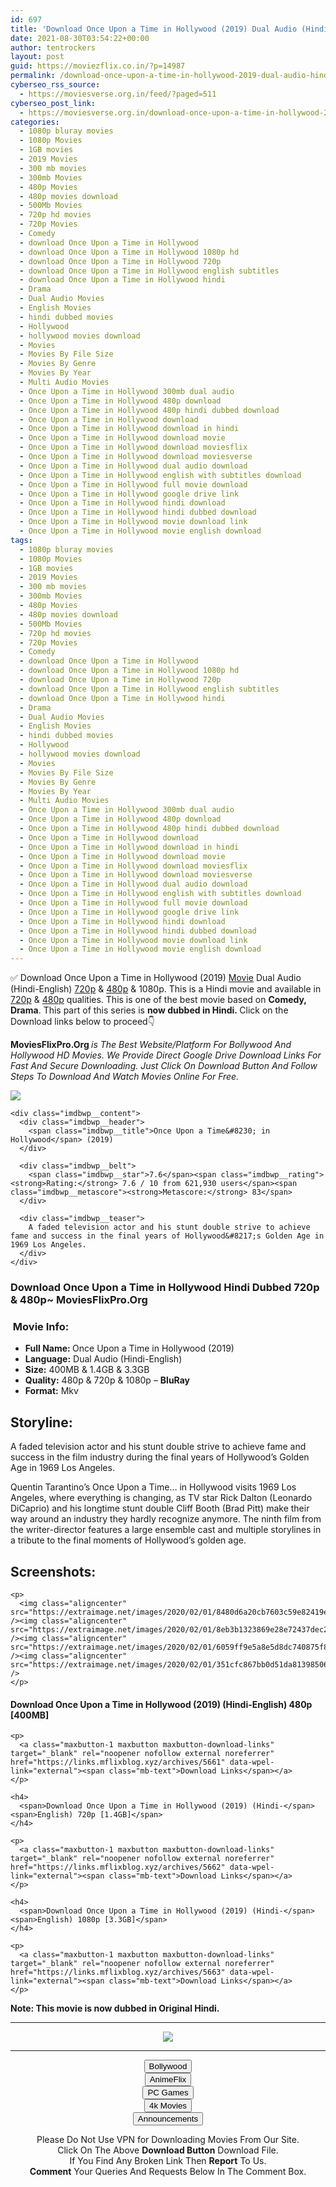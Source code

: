 ```yaml
---
id: 697
title: 'Download Once Upon a Time in Hollywood (2019) Dual Audio (Hindi-English) 480p [400MB] || 720p [1.4GB] || 1080p [3.3GB]'
date: 2021-08-30T03:54:22+00:00
author: tentrockers
layout: post
guid: https://moviezflix.co.in/?p=14987
permalink: /download-once-upon-a-time-in-hollywood-2019-dual-audio-hindi-english-480p-400mb-720p-1-4gb-1080p-3-3gb/
cyberseo_rss_source:
  - https://moviesverse.org.in/feed/?paged=511
cyberseo_post_link:
  - https://moviesverse.org.in/download-once-upon-a-time-in-hollywood-2019-hindi-480p-720p-1080p/
categories:
  - 1080p bluray movies
  - 1080p Movies
  - 1GB movies
  - 2019 Movies
  - 300 mb movies
  - 300mb Movies
  - 480p Movies
  - 480p movies download
  - 500Mb Movies
  - 720p hd movies
  - 720p Movies
  - Comedy
  - download Once Upon a Time in Hollywood
  - download Once Upon a Time in Hollywood 1080p hd
  - download Once Upon a Time in Hollywood 720p
  - download Once Upon a Time in Hollywood english subtitles
  - download Once Upon a Time in Hollywood hindi
  - Drama
  - Dual Audio Movies
  - English Movies
  - hindi dubbed movies
  - Hollywood
  - hollywood movies download
  - Movies
  - Movies By File Size
  - Movies By Genre
  - Movies By Year
  - Multi Audio Movies
  - Once Upon a Time in Hollywood 300mb dual audio
  - Once Upon a Time in Hollywood 480p download
  - Once Upon a Time in Hollywood 480p hindi dubbed download
  - Once Upon a Time in Hollywood download
  - Once Upon a Time in Hollywood download in hindi
  - Once Upon a Time in Hollywood download movie
  - Once Upon a Time in Hollywood download moviesflix
  - Once Upon a Time in Hollywood download moviesverse
  - Once Upon a Time in Hollywood dual audio download
  - Once Upon a Time in Hollywood english with subtitles download
  - Once Upon a Time in Hollywood full movie download
  - Once Upon a Time in Hollywood google drive link
  - Once Upon a Time in Hollywood hindi download
  - Once Upon a Time in Hollywood hindi dubbed download
  - Once Upon a Time in Hollywood movie download link
  - Once Upon a Time in Hollywood movie english download
tags:
  - 1080p bluray movies
  - 1080p Movies
  - 1GB movies
  - 2019 Movies
  - 300 mb movies
  - 300mb Movies
  - 480p Movies
  - 480p movies download
  - 500Mb Movies
  - 720p hd movies
  - 720p Movies
  - Comedy
  - download Once Upon a Time in Hollywood
  - download Once Upon a Time in Hollywood 1080p hd
  - download Once Upon a Time in Hollywood 720p
  - download Once Upon a Time in Hollywood english subtitles
  - download Once Upon a Time in Hollywood hindi
  - Drama
  - Dual Audio Movies
  - English Movies
  - hindi dubbed movies
  - Hollywood
  - hollywood movies download
  - Movies
  - Movies By File Size
  - Movies By Genre
  - Movies By Year
  - Multi Audio Movies
  - Once Upon a Time in Hollywood 300mb dual audio
  - Once Upon a Time in Hollywood 480p download
  - Once Upon a Time in Hollywood 480p hindi dubbed download
  - Once Upon a Time in Hollywood download
  - Once Upon a Time in Hollywood download in hindi
  - Once Upon a Time in Hollywood download movie
  - Once Upon a Time in Hollywood download moviesflix
  - Once Upon a Time in Hollywood download moviesverse
  - Once Upon a Time in Hollywood dual audio download
  - Once Upon a Time in Hollywood english with subtitles download
  - Once Upon a Time in Hollywood full movie download
  - Once Upon a Time in Hollywood google drive link
  - Once Upon a Time in Hollywood hindi download
  - Once Upon a Time in Hollywood hindi dubbed download
  - Once Upon a Time in Hollywood movie download link
  - Once Upon a Time in Hollywood movie english download
---
```

<div class="thecontent clearfix">
  <p>
    ✅ Download Once Upon a Time in Hollywood (2019) <a href="https://moviesverse.org.in/category/movies/" data-wpel-link="internal">Movie</a> Dual Audio (Hindi-English) <a href="https://moviesverse.org.in/720p-movies/" data-wpel-link="internal">720p</a>&nbsp;&&nbsp;<a href="https://moviesverse.org.in/480p-movies/" data-wpel-link="internal">480p</a> & 1080p. This is a Hindi movie and available in <a href="https://moviesverse.org.in/720p-movies/" data-wpel-link="internal">720p</a>&nbsp;&&nbsp;<a href="https://moviesverse.org.in/480p-movies/" data-wpel-link="internal">480p</a> qualities. This is one of the best movie based on <strong>Comedy, Drama</strong>. This part of this series is <strong>now dubbed in <span>Hindi.&nbsp;</span></strong><span>Click on the Download links below to proceed👇</span>
  </p>
  
  <p>
    <strong><span>MoviesFlixPro.Org&nbsp;</span></strong><em>is The Best Website/Platform For Bollywood And Hollywood HD Movies. We Provide Direct Google Drive Download Links For Fast And Secure Downloading. Just Click On Download Button And Follow Steps To&nbsp;Download And Watch Movies Online For Free.</em>
  </p>
  
  <div class="imdbwp imdbwp--movie dark">
    <div class="imdbwp__thumb">
      <a class="imdbwp__link" target="_blank" title="Once Upon a Time... in Hollywood" href="https://www.imdb.com/title/tt7131622/" rel="nofollow external noopener noreferrer" data-wpel-link="external"><img class="imdbwp__img" src="https://m.media-amazon.com/images/M/MV5BOTg4ZTNkZmUtMzNlZi00YmFjLTk1MmUtNWQwNTM0YjcyNTNkXkEyXkFqcGdeQXVyNjg2NjQwMDQ@._V1_SX300.jpg" /></a>
    </div>
    
    <div class="imdbwp__content">
      <div class="imdbwp__header">
        <span class="imdbwp__title">Once Upon a Time&#8230; in Hollywood</span> (2019)
      </div>
      
      <div class="imdbwp__belt">
        <span class="imdbwp__star">7.6</span><span class="imdbwp__rating"><strong>Rating:</strong> 7.6 / 10 from 621,930 users</span><span class="imdbwp__metascore"><strong>Metascore:</strong> 83</span>
      </div>
      
      <div class="imdbwp__teaser">
        A faded television actor and his stunt double strive to achieve fame and success in the final years of Hollywood&#8217;s Golden Age in 1969 Los Angeles.
      </div>
    </div>
  </div>
  
  <h3>
    <span>Download Once Upon a Time in Hollywood Hindi Dubbed 720p & 480p~ MoviesFlixPro.Org</span>
  </h3>
  
  <h3>
    <span>&nbsp;Movie Info:&nbsp;</span>
  </h3>
  
  <ul>
    <li>
      <strong>Full Name: </strong>Once Upon a Time in Hollywood (2019)
    </li>
    <li>
      <strong>Language:</strong> Dual Audio (Hindi-English)
    </li>
    <li>
      <strong>Size:</strong> 400MB & 1.4GB & 3.3GB
    </li>
    <li>
      <strong>Quality:</strong> 480p & 720p & 1080p – <span><strong>BluRay</strong></span>
    </li>
    <li>
      <strong>Format:</strong>&nbsp;Mkv
    </li>
  </ul>
  
  <h2>
    <span>Storyline:</span>
  </h2>
  
  <p>
    A faded television actor and his stunt double strive to achieve fame and success in the film industry during the final years of Hollywood’s Golden Age in 1969 Los Angeles.
  </p>
  
  <div>
    Quentin Tarantino’s Once Upon a Time… in Hollywood visits 1969 Los Angeles, where everything is changing, as TV star Rick Dalton (Leonardo DiCaprio) and his longtime stunt double Cliff Booth (Brad Pitt) make their way around an industry they hardly recognize anymore. The ninth film from the writer-director features a large ensemble cast and multiple storylines in a tribute to the final moments of Hollywood’s golden age.
  </div>
  
  <div class="summary_text">
    <h2>
      <span>Screenshots:</span>
    </h2>
    
    <p>
      <img class="aligncenter" src="https://extraimage.net/images/2020/02/01/8480d6a20cb7603c59e82419ece7a29d.jpg" /><img class="aligncenter" src="https://extraimage.net/images/2020/02/01/8eb3b1323869e28e72437dec2731d7bf.jpg" /><img class="aligncenter" src="https://extraimage.net/images/2020/02/01/6059ff9e5a8e5d8dc740875f8084760a.jpg" /><img class="aligncenter" src="https://extraimage.net/images/2020/02/01/351cfc867bb0d51da81398506ba54cef.jpg" />
    </p>
  </div>
  
  <div class="inline canwrap">
    <h4>
      <span>Download Once Upon a Time in Hollywood (2019) (Hindi-English) </span><span>480p&nbsp; [400MB]</span>
    </h4>
    
    <p>
      <a class="maxbutton-1 maxbutton maxbutton-download-links" target="_blank" rel="noopener nofollow external noreferrer" href="https://links.mflixblog.xyz/archives/5661" data-wpel-link="external"><span class="mb-text">Download Links</span></a>
    </p>
    
    <h4>
      <span>Download Once Upon a Time in Hollywood (2019) (Hindi-</span><span>English) 720p [1.4GB]</span>
    </h4>
    
    <p>
      <a class="maxbutton-1 maxbutton maxbutton-download-links" target="_blank" rel="noopener nofollow external noreferrer" href="https://links.mflixblog.xyz/archives/5662" data-wpel-link="external"><span class="mb-text">Download Links</span></a>
    </p>
    
    <h4>
      <span>Download Once Upon a Time in Hollywood (2019) (Hindi-</span><span>English) 1080p [3.3GB]</span>
    </h4>
    
    <p>
      <a class="maxbutton-1 maxbutton maxbutton-download-links" target="_blank" rel="noopener nofollow external noreferrer" href="https://links.mflixblog.xyz/archives/5663" data-wpel-link="external"><span class="mb-text">Download Links</span></a>
    </p>
  </div>
  
  <div class="inline canwrap">
    <div class="inline canwrap">
      <div class="inline canwrap">
        <div class="inline canwrap">
          <p>
            <span><strong>Note: This movie is now dubbed in Original Hindi.</strong></span>
          </p>
        </div>
      </div>
    </div>
  </div>
</div>

<center>
  </p> 
  
  <hr />
  
  <p>
    <a href="http://gdrivepro.xyz/join.php" data-wpel-link="external" target="_blank" rel="nofollow external noopener noreferrer"><img src="https://i.imgur.com/FhMdWdW.png" /></a>
  </p>
  
  <hr />
  
  <p>
    <a href="https://dogemovies.xyz" target="_blank" data-wpel-link="external" rel="nofollow external noopener noreferrer"><button class="button button5">Bollywood</button></a><br /> <a href="https://animeflix.in" target="_blank" data-wpel-link="external" rel="nofollow external noopener noreferrer"><button class="button button5">AnimeFlix</button></a><br /> <a href="https://gamesflix.net/" target="_blank" data-wpel-link="external" rel="nofollow external noopener noreferrer"><button class="button button5">PC Games</button></a><br /> <a href="https://uhdmovies.in" target="_blank" data-wpel-link="external" rel="nofollow external noopener noreferrer"><button class="button button5">4k Movies</button></a><br /> <a href="https://moviesverse.org.in/announcements/" target="_blank" data-wpel-link="internal" rel="noopener"><button class="button button5">Announcements</button></a>
  </p>
  
  <div class="alert alert-danger">
    Please Do Not Use VPN for Downloading Movies From Our Site.
  </div>
  
  <div class="alert alert-success">
    Click On The Above <strong>Download Button</strong> Download File.
  </div>
  
  <div class="alert alert-warning">
    If You Find Any Broken Link Then <strong>Report</strong> To Us.
  </div>
  
  <div class="alert alert-info">
    <strong>Comment</strong> Your Queries And Requests Below In The Comment Box.
  </div>
  
  <p>
    </center>
  </p>